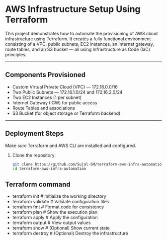 # AWS Infrastructure Setup Using Terraform

This project demonstrates how to automate the provisioning of AWS cloud infrastructure using Terraform. It creates a fully functional environment consisting of a VPC, public subnets, EC2 instances, an internet gateway, route tables, and an S3 bucket — all using Infrastructure as Code (IaC) principles.

---

## Components Provisioned

- Custom Virtual Private Cloud (VPC) — 172.16.0.0/16  
- Two Public Subnets — 172.16.1.0/24 and 172.16.2.0/24  
- Two EC2 Instances (1 per subnet)  
- Internet Gateway (IGW) for public access  
- Route Tables and associations  
- S3 Bucket (for object storage or Terraform backend)  

---

## Deployment Steps

Make sure Terraform and AWS CLI are installed and configured.

1. Clone the repository:

   ```bash
   git clone https://github.com/Sujal-SM/terraform-aws-infra-automation.git
   cd terraform-aws-infra-automation


## Terraform command

- terraform init         # Initialize the working directory
- terraform validate     # Validate configuration files
- terraform fmt          # Format code for consistency
- terraform plan         # Show the execution plan
- terraform apply        # Apply the configuration
- terraform output       # View output values
- terraform show         # (Optional) Show current state
- terraform destroy      # (Optional) Destroy the infrastructure



